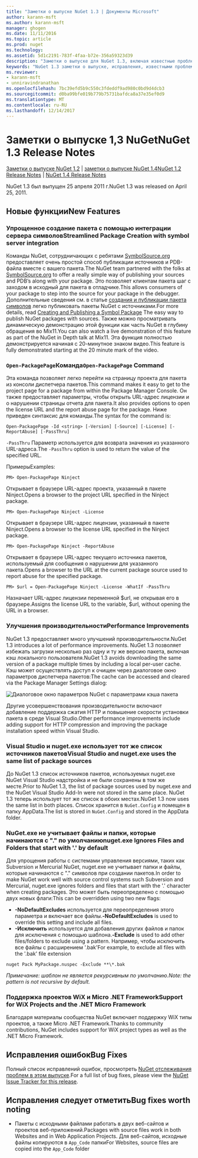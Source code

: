 ```yaml
---
title: "Заметки о выпуске NuGet 1.3 | Документы Microsoft"
author: karann-msft
ms.author: karann-msft
manager: ghogen
ms.date: 11/11/2016
ms.topic: article
ms.prod: nuget
ms.technology: 
ms.assetid: 5d1c2191-783f-4faa-b72e-356a59323d39
description: "Заметки о выпуске для NuGet 1.3, включая известные проблемы, исправленные ошибки, добавленные функции и DCR."
keywords: "NuGet 1.3 заметки о выпуске, исправления, известными проблемами, добавлены функции, DCR"
ms.reviewer:
- karann-msft
- unniravindranathan
ms.openlocfilehash: 7bc39efd5b9c550c3fdeddf9ad980c0bd9d4dcb3
ms.sourcegitcommit: d0ba99bfe019b779b75731bafdca8a37e35ef0d9
ms.translationtype: MT
ms.contentlocale: ru-RU
ms.lasthandoff: 12/14/2017
---
```

# <a name="nuget-13-release-notes"></a><span data-ttu-id="c4a6f-104">Заметки о выпуске 1,3 NuGet</span><span class="sxs-lookup"><span data-stu-id="c4a6f-104">NuGet 1.3 Release Notes</span></span>

<span data-ttu-id="c4a6f-105">[Заметки о выпуске NuGet 1.2](../release-notes/nuget-1.2.md) | [заметки о выпуске NuGet 1.4](../release-notes/nuget-1.4.md)</span><span class="sxs-lookup"><span data-stu-id="c4a6f-105">[NuGet 1.2 Release Notes](../release-notes/nuget-1.2.md) | [NuGet 1.4 Release Notes](../release-notes/nuget-1.4.md)</span></span>

<span data-ttu-id="c4a6f-106">NuGet 1.3 был выпущен 25 апреля 2011 г.</span><span class="sxs-lookup"><span data-stu-id="c4a6f-106">NuGet 1.3 was released on April 25, 2011.</span></span>

## <a name="new-features"></a><span data-ttu-id="c4a6f-107">Новые функции</span><span class="sxs-lookup"><span data-stu-id="c4a6f-107">New Features</span></span>

### <a name="streamlined-package-creation-with-symbol-server-integration"></a><span data-ttu-id="c4a6f-108">Упрощенное создание пакета с помощью интеграции сервера символов</span><span class="sxs-lookup"><span data-stu-id="c4a6f-108">Streamlined Package Creation with symbol server integration</span></span>

<span data-ttu-id="c4a6f-109">Команды NuGet, сотрудничающих с ребятами [SymbolSource.org](http://www.symbolsource.org/) предоставляет очень простой способ публикации источников и PDB-файла вместе с вашего пакета.</span><span class="sxs-lookup"><span data-stu-id="c4a6f-109">The NuGet team partnered with the folks at [SymbolSource.org](http://www.symbolsource.org/) to offer a really simple way of publishing your sources and PDB’s along with your package.</span></span> <span data-ttu-id="c4a6f-110">Это позволяет клиентам пакета шаг с заходом в исходный для пакета в отладчике.</span><span class="sxs-lookup"><span data-stu-id="c4a6f-110">This allows consumers of your package to step into the source for your package in the debugger.</span></span> <span data-ttu-id="c4a6f-111">Дополнительные сведения см. в статье [создания и публикации пакета символов](../create-packages/symbol-packages.md) легко публиковать пакеты NuGet с источниками.</span><span class="sxs-lookup"><span data-stu-id="c4a6f-111">For more details, read [Creating and Publishing a Symbol Package](../create-packages/symbol-packages.md) The easy way to publish NuGet packages with sources.</span></span> <span data-ttu-id="c4a6f-112">Также можно просматривать динамическую демонстрацию этой функции как часть NuGet в глубину обращения во Mix11.</span><span class="sxs-lookup"><span data-stu-id="c4a6f-112">You can also watch a live demonstration of this feature as part of the NuGet in Depth talk at Mix11.</span></span> <span data-ttu-id="c4a6f-113">Эта функция полностью демонстрируется начиная с 20-минутное знаком видео.</span><span class="sxs-lookup"><span data-stu-id="c4a6f-113">This feature is fully demonstrated starting at the 20 minute mark of the video.</span></span>

### <a name="open-packagepage-command"></a><span data-ttu-id="c4a6f-114">`Open-PackagePage`Команда</span><span class="sxs-lookup"><span data-stu-id="c4a6f-114">`Open-PackagePage` Command</span></span>

<span data-ttu-id="c4a6f-115">Эта команда позволяет легко перейти на страницу проекта для пакета из консоли диспетчера пакетов.</span><span class="sxs-lookup"><span data-stu-id="c4a6f-115">This command makes it easy to get to the project page for a package from within the Package Manager Console.</span></span> <span data-ttu-id="c4a6f-116">Он также предоставляет параметры, чтобы открыть URL-адрес лицензии и о нарушении страницы отчета для пакета.</span><span class="sxs-lookup"><span data-stu-id="c4a6f-116">It also provides options to open the license URL and the report abuse page for the package.</span></span>
<span data-ttu-id="c4a6f-117">Ниже приведен синтаксис для команды.</span><span class="sxs-lookup"><span data-stu-id="c4a6f-117">The syntax for the command is:</span></span>

    Open-PackagePage -Id <string> [-Version] [-Source] [-License] [-ReportAbuse] [-PassThru]

<span data-ttu-id="c4a6f-118">`-PassThru` Параметр используется для возврата значения из указанного URL-адреса.</span><span class="sxs-lookup"><span data-stu-id="c4a6f-118">The `-PassThru` option is used to return the value of the specified URL.</span></span>

<span data-ttu-id="c4a6f-119">Примеры</span><span class="sxs-lookup"><span data-stu-id="c4a6f-119">Examples:</span></span>

    PM> Open-PackagePage Ninject

<span data-ttu-id="c4a6f-120">Открывает в браузере URL-адрес проекта, указанный в пакете Ninject.</span><span class="sxs-lookup"><span data-stu-id="c4a6f-120">Opens a browser to the project URL specified in the Ninject package.</span></span>

    PM> Open-PackagePage Ninject -License

<span data-ttu-id="c4a6f-121">Открывает в браузере URL-адрес лицензии, указанный в пакете Ninject.</span><span class="sxs-lookup"><span data-stu-id="c4a6f-121">Opens a browser to the license URL specified in the Ninject package.</span></span>

    PM> Open-PackagePage Ninject -ReportAbuse

<span data-ttu-id="c4a6f-122">Открывает в браузере URL-адрес текущего источника пакетов, используемый для сообщения о нарушении для указанного пакета.</span><span class="sxs-lookup"><span data-stu-id="c4a6f-122">Opens a browser to the URL at the current package source used to report abuse for the specified package.</span></span>

    PM> $url = Open-PackagePage Ninject -License -WhatIf -PassThru

<span data-ttu-id="c4a6f-123">Назначает URL-адрес лицензии переменной $url, не открывая его в браузере.</span><span class="sxs-lookup"><span data-stu-id="c4a6f-123">Assigns the license URL to the variable, $url, without opening the URL in a browser.</span></span>

### <a name="performance-improvements"></a><span data-ttu-id="c4a6f-124">Улучшения производительности</span><span class="sxs-lookup"><span data-stu-id="c4a6f-124">Performance Improvements</span></span>

<span data-ttu-id="c4a6f-125">NuGet 1.3 предоставляет много улучшений производительности.</span><span class="sxs-lookup"><span data-stu-id="c4a6f-125">NuGet 1.3 introduces a lot of performance improvements.</span></span> <span data-ttu-id="c4a6f-126">NuGet 1.3 позволяет избежать загрузки несколько раз одну и ту же версию пакета, включая кэш локального пользователя.</span><span class="sxs-lookup"><span data-stu-id="c4a6f-126">NuGet 1.3 avoids downloading the same version of a package multiple times by including a local per-user cache.</span></span> <span data-ttu-id="c4a6f-127">Кэш может осуществлять доступ к очищен через диалоговое окно параметров диспетчера пакетов:</span><span class="sxs-lookup"><span data-stu-id="c4a6f-127">The cache can be accessed and cleared via the Package Manager Settings dialog:</span></span>

![Диалоговое окно параметров NuGet с параметрами кэша пакета](./media/nuget-options.png)

<span data-ttu-id="c4a6f-129">Другие усовершенствования производительности включают добавление поддержка сжатия HTTP и повышение скорости установки пакета в среде Visual Studio.</span><span class="sxs-lookup"><span data-stu-id="c4a6f-129">Other performance improvements include adding support for HTTP compression and improving the package installation speed within Visual Studio.</span></span>

### <a name="visual-studio-and-nugetexe-uses-the-same-list-of-package-sources"></a><span data-ttu-id="c4a6f-130">Visual Studio и nuget.exe использует тот же список источников пакетов</span><span class="sxs-lookup"><span data-stu-id="c4a6f-130">Visual Studio and nuget.exe uses the same list of package sources</span></span>

<span data-ttu-id="c4a6f-131">До NuGet 1.3 список источников пакетов, используемых nuget.exe NuGet Visual Studio надстройка и не были сохранены в том же месте.</span><span class="sxs-lookup"><span data-stu-id="c4a6f-131">Prior to NuGet 1.3, the list of package sources used by nuget.exe and the NuGet Visual Studio Add-In were not stored in the same place.</span></span> <span data-ttu-id="c4a6f-132">NuGet 1.3 теперь использует тот же список в обоих местах.</span><span class="sxs-lookup"><span data-stu-id="c4a6f-132">NuGet 1.3 now uses the same list in both places.</span></span> <span data-ttu-id="c4a6f-133">Список хранится в `NuGet.Config` и помещен в папку AppData.</span><span class="sxs-lookup"><span data-stu-id="c4a6f-133">The list is stored in `NuGet.Config` and stored in the AppData folder.</span></span>

### <a name="nugetexe-ignores-files-and-folders-that-start-with--by-default"></a><span data-ttu-id="c4a6f-134">NuGet.exe не учитывает файлы и папки, которые начинаются с "." по умолчанию</span><span class="sxs-lookup"><span data-stu-id="c4a6f-134">nuget.exe Ignores Files and Folders that start with '.' by default</span></span>

<span data-ttu-id="c4a6f-135">Для упрощения работы с системами управления версиями, таких как Subversion и Mercurial NuGet, nuget.exe не учитывает папки и файлы, которые начинаются с "." символов при создании пакетов.</span><span class="sxs-lookup"><span data-stu-id="c4a6f-135">In order to make NuGet work well with source control systems such Subversion and Mercurial, nuget.exe ignores folders and files that start with the '.' character when creating packages.</span></span> <span data-ttu-id="c4a6f-136">Это может быть переопределено с помощью двух новых флаги:</span><span class="sxs-lookup"><span data-stu-id="c4a6f-136">This can be overridden using two new flags:</span></span>

* <span data-ttu-id="c4a6f-137">__-NoDefaultExcludes__ используется для переопределения этого параметра и включает все файлы.</span><span class="sxs-lookup"><span data-stu-id="c4a6f-137">__-NoDefaultExcludes__ is used to override this setting and include all files.</span></span>
* <span data-ttu-id="c4a6f-138">__-Исключить__ используется для добавления других файлов и папок для исключения с помощью шаблона.</span><span class="sxs-lookup"><span data-stu-id="c4a6f-138">__-Exclude__ is used to add other files/folders to exclude using a pattern.</span></span> <span data-ttu-id="c4a6f-139">Например, чтобы исключить все файлы с расширением '.bak'</span><span class="sxs-lookup"><span data-stu-id="c4a6f-139">For example, to exclude all files with the '.bak' file extension</span></span>

```
nuget Pack MyPackage.nuspec -Exclude **\*.bak
```  

<span data-ttu-id="c4a6f-140">_Примечание: шаблон не является рекурсивным по умолчанию._</span><span class="sxs-lookup"><span data-stu-id="c4a6f-140">_Note: the pattern is not recursive by default._</span></span>

### <a name="support-for-wix-projects-and-the-net-micro-framework"></a><span data-ttu-id="c4a6f-141">Поддержка проектов WiX и Micro .NET Framework</span><span class="sxs-lookup"><span data-stu-id="c4a6f-141">Support for WiX Projects and the .NET Micro Framework</span></span>

<span data-ttu-id="c4a6f-142">Благодаря материалы сообщества NuGet включает поддержку WiX типы проектов, а также Micro .NET Framework.</span><span class="sxs-lookup"><span data-stu-id="c4a6f-142">Thanks to community contributions, NuGet includes support for WiX project types as well as the .NET Micro Framework.</span></span>

## <a name="bug-fixes"></a><span data-ttu-id="c4a6f-143">Исправления ошибок</span><span class="sxs-lookup"><span data-stu-id="c4a6f-143">Bug Fixes</span></span>

<span data-ttu-id="c4a6f-144">Полный список исправлений ошибок, просмотреть [NuGet отслеживания проблем в этом выпуске](http://nuget.codeplex.com/workitem/list/advanced?keyword=&status=All&type=All&priority=All&release=NuGet%201.3&assignedTo=All&component=All&sortField=LastUpdatedDate&sortDirection=Descending&page=0).</span><span class="sxs-lookup"><span data-stu-id="c4a6f-144">For a full list of bug fixes, please view the [NuGet Issue Tracker for this release](http://nuget.codeplex.com/workitem/list/advanced?keyword=&status=All&type=All&priority=All&release=NuGet%201.3&assignedTo=All&component=All&sortField=LastUpdatedDate&sortDirection=Descending&page=0).</span></span>

## <a name="bug-fixes-worth-noting"></a><span data-ttu-id="c4a6f-145">Исправления следует отметить</span><span class="sxs-lookup"><span data-stu-id="c4a6f-145">Bug fixes worth noting</span></span>

* <span data-ttu-id="c4a6f-146">Пакеты с исходными файлами работать в двух веб-сайтов и проектов веб-приложений.</span><span class="sxs-lookup"><span data-stu-id="c4a6f-146">Packages with source files work in both Websites and in Web Application Projects.</span></span>
<span data-ttu-id="c4a6f-147">Для веб-сайтов, исходные файлы копируются в `App_Code` папки</span><span class="sxs-lookup"><span data-stu-id="c4a6f-147">For Websites, source files are copied into the `App_Code` folder</span></span>
